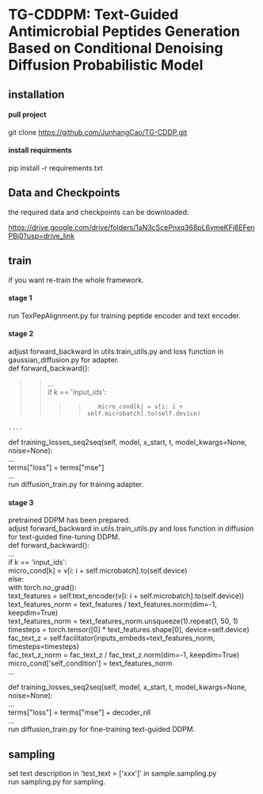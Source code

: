 # TG-CDDPM: Text-Guided Antimicrobial Peptides Generation Based on Conditional Denoising Diffusion Probabilistic Model



## installation

#### pull project

git clone https://github.com/JunhangCao/TG-CDDP.git

#### install requirments

pip install -r requirements.txt



## Data and Checkpoints

the required data and checkpoints can be downloaded: 

https://drive.google.com/drive/folders/1aN3cScePnxq368pL6ymeKFj8EFenPBj0?usp=drive_link

## train
if you want re-train the whole framework. <br/>

#### stage 1
run TexPepAlignment.py for training peptide encoder and text encoder.

#### stage 2
adjust forward_backward in utils.train_utils.py and loss function in gaussian_diffusion.py for adapter.  
def forward_backward():  
>>...  
    if k == 'input_ids':  
>>>>        micro_cond[k] = v[i: i + self.microbatch].to(self.device)  
    ....  

def training_losses_seq2seq(self, model, x_start, t, model_kwargs=None, noise=None):  
    ...  
    terms["loss"] = terms["mse"]  
    ...  
run diffusion_train.py for training adapter.  

#### stage 3
pretrained DDPM has been prepared.  
adjust forward_backward in utils.train_utils.py and loss function in diffusion for text-guided fine-tuning DDPM.  
def forward_backward():  
    ...  
    if k == 'input_ids':  
    micro_cond[k] = v[i: i + self.microbatch].to(self.device)  
    else:  
        with torch.no_grad():  
            text_features = self.text_encoder(v[i: i + self.microbatch].to(self.device))  
            text_features_norm = text_features / text_features.norm(dim=-1, keepdim=True)  
            text_features_norm = text_features_norm.unsqueeze(1).repeat(1, 50, 1)  
            timesteps = torch.tensor([0] * text_features.shape[0], device=self.device)  
            fac_text_z = self.facilitator(inputs_embeds=text_features_norm, timesteps=timesteps)  
            fac_text_z_norm = fac_text_z / fac_text_z.norm(dim=-1, keepdim=True)  
            micro_cond['self_condition'] = text_features_norm  
    ...  
  
def training_losses_seq2seq(self, model, x_start, t, model_kwargs=None, noise=None):  
    ...  
    terms["loss"] = terms["mse"] + decoder_nll  
    ...  
run diffusion_train.py for fine-training text-guided DDPM.

## sampling
set text description in 'test_text = ['xxx']' in sample.sampling.py  
run sampling.py for sampling.
